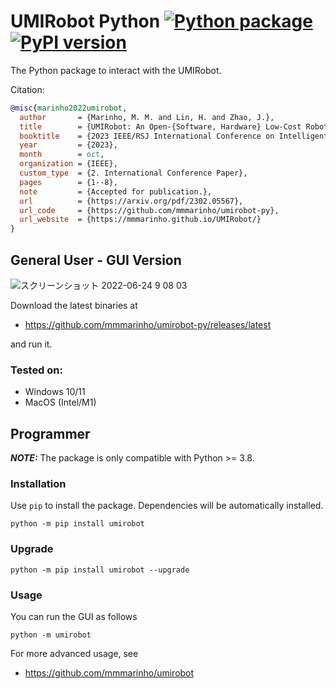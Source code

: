 # UMIRobot Python [![Python package](https://github.com/mmmarinho/umirobot-py/actions/workflows/python-package.yml/badge.svg)](https://github.com/mmmarinho/umirobot-py/actions/workflows/python-package.yml)[![PyPI version](https://badge.fury.io/py/umirobot.svg)](https://badge.fury.io/py/umirobot) 

The Python package to interact with the UMIRobot.

Citation:

```bibtex
@misc{marinho2022umirobot,
  author       = {Marinho, M. M. and Lin, H. and Zhao, J.},
  title        = {UMIRobot: An Open-{Software, Hardware} Low-Cost Robotic Manipulator for Education},
  booktitle    = {2023 IEEE/RSJ International Conference on Intelligent Robots and Systems (IROS)},
  year         = {2023},
  month        = oct,
  organization = {IEEE},
  custom_type  = {2. International Conference Paper},
  pages        = {1--8},
  note         = {Accepted for publication.},
  url          = {https://arxiv.org/pdf/2302.05567},
  url_code     = {https://github.com/mmmarinho/umirobot-py},
  url_website  = {https://mmmarinho.github.io/UMIRobot/}
}

```

## General User - GUI Version

![スクリーンショット 2022-06-24 9 08 03](https://user-images.githubusercontent.com/46012516/175437004-3428715e-1da5-4f81-aee8-91eb4db01af7.png)

Download the latest binaries at 

- https://github.com/mmmarinho/umirobot-py/releases/latest

and run it.

### Tested on:
- Windows 10/11
- MacOS (Intel/M1)

## Programmer

**_NOTE:_**  The package is only compatible with Python >= 3.8.

### Installation

Use `pip` to install the package. Dependencies will be automatically installed.

`python -m pip install umirobot`

### Upgrade

`python -m pip install umirobot --upgrade`

### Usage

You can run the GUI as follows

`python -m umirobot`

For more advanced usage, see

- https://github.com/mmmarinho/umirobot

